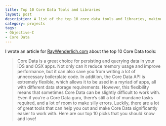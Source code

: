 ```yaml
---
title: Top 10 Core Data Tools and Libraries
layout: post
description: A list of the top 10 core data tools and libraries, making it even easier to work with Core Data.
category: projects
tags:
- Objective-C
- Core Data
---
```


I wrote an article for [RayWenderlich.com](http://www.raywenderlich.com/75244/top-10-core-data-tools-libraries) about the top 10 Core Data tools:

> Core Data is a great choice for persisting and querying data in your iOS and OSX apps. Not only can it reduce memory usage and improve performance, but it can also save you from writing a lot of unnecessary boilerplate code.
In addition, the Core Data API is extremely flexible, which allows it to be used in a myriad of apps, all with different data storage requirements.
However, this flexibility means that sometimes Core Data can be slightly difficult to work with. Even if you’re a Core Data guru, there’s still a lot of mundane tasks required, and a lot of room to make silly errors.
Luckily, there are a lot of great tools that can help you out and make Core Data significantly easier to work with. Here are our top 10 picks that you should know and love!